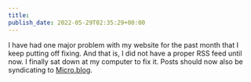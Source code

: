 ```yaml
---
title: 
publish_date: 2022-05-29T02:35:29+00:00
---
```


I have had one major problem with my website for the past month that I keep putting off fixing. And that is, I did not have a proper RSS feed until now. I finally sat down at my computer to fix it. Posts should now also be syndicating to [Micro.blog](https://micro.blog/lukebouch).
